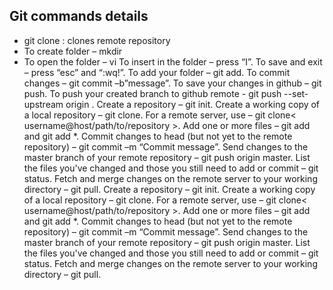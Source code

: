 ## Git commands details
- git clone : clones remote repository
- To create folder – mkdir <foldername>
- To open the folder – vi <foldername>
To insert in the folder – press “I”.
To save and exit – press “esc” and “:wq!”.
To add your folder – git add.
To commit changes – git commit –b”message”.
To save your changes in github – git push.
To push your created branch to github remote - git push --set-upstream origin <branchname>.
Create a repository – git init.
Create a working copy of a local repository – git clone.
For a remote server, use – git clone< username@host/path/to/repository >.
Add one or more files – git add <file name> and git add *.
Commit changes to head (but not yet to the remote repository) – git commit –m “Commit message”.
Send changes to the master branch of your remote repository – git push origin master.
List the files you've changed and those you still need to add or commit – git status.
Fetch and merge changes on the remote server to your working directory – git pull.
Create a repository – git init.
Create a working copy of a local repository – git clone.
For a remote server, use – git clone< username@host/path/to/repository >.
Add one or more files – git add <file name> and git add *.
Commit changes to head (but not yet to the remote repository) – git commit –m “Commit message”.
Send changes to the master branch of your remote repository – git push origin master.
List the files you've changed and those you still need to add or commit – git status.
Fetch and merge changes on the remote server to your working directory – git pull.
